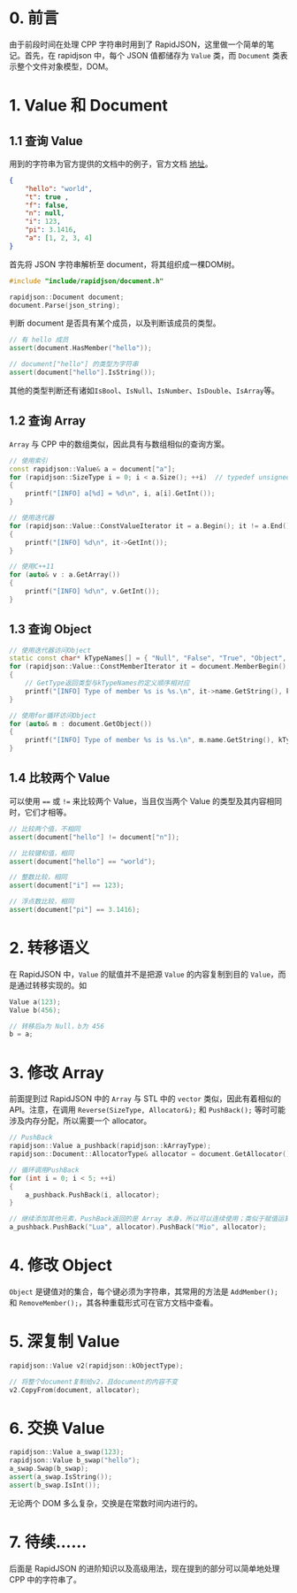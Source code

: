 # 0. 前言
由于前段时间在处理 CPP 字符串时用到了 RapidJSON，这里做一个简单的笔记。首先，在 rapidjson 中，每个 JSON 值都储存为 `Value` 类，而 `Document` 类表示整个文件对象模型，DOM。

# 1. Value 和 Document
## 1.1 查询 Value
用到的字符串为官方提供的文档中的例子，官方文档 [地址](http://rapidjson.org/zh-cn/index.html)。
```json
{
    "hello": "world",
    "t": true ,
    "f": false,
    "n": null,
    "i": 123,
    "pi": 3.1416,
    "a": [1, 2, 3, 4]
}
```
首先将 JSON 字符串解析至 document，将其组织成一棵DOM树。
```cpp
#include "include/rapidjson/document.h"

rapidjson::Document document;
document.Parse(json_string);
```
判断 document 是否具有某个成员，以及判断该成员的类型。
```cpp
// 有 hello 成员
assert(document.HasMember("hello"));

// document["hello"] 的类型为字符串
assert(document["hello"].IsString());
```
其他的类型判断还有诸如`IsBool`、`IsNull`、`IsNumber`、`IsDouble`、`IsArray`等。
## 1.2 查询 Array
`Array` 与 CPP 中的数组类似，因此具有与数组相似的查询方案。
```cpp
// 使用索引
const rapidjson::Value& a = document["a"];
for (rapidjson::SizeType i = 0; i < a.Size(); ++i)  // typedef unsigned SizeType;
{
    printf("[INFO] a[%d] = %d\n", i, a[i].GetInt());
}

// 使用迭代器
for (rapidjson::Value::ConstValueIterator it = a.Begin(); it != a.End(); ++it)
{
    printf("[INFO] %d\n", it->GetInt());
}

// 使用C++11
for (auto& v : a.GetArray())
{
    printf("[INFO] %d\n", v.GetInt());
}
```
## 1.3 查询 Object
```cpp
// 使用迭代器访问Object
static const char* kTypeNames[] = { "Null", "False", "True", "Object", "Array", "String", "Number" };
for (rapidjson::Value::ConstMemberIterator it = document.MemberBegin(); it != document.MemberEnd(); ++it)
{
    // GetType返回类型与kTypeNames的定义顺序相对应
    printf("[INFO] Type of member %s is %s.\n", it->name.GetString(), kTypeNames[it->value.GetType()]);
}

// 使用for循环访问Object
for (auto& m : document.GetObject())
{
    printf("[INFO] Type of member %s is %s.\n", m.name.GetString(), kTypeNames[m.value.GetType()]);
}
```
## 1.4 比较两个 Value
可以使用 `==` 或 `!=` 来比较两个 Value，当且仅当两个 Value 的类型及其内容相同时，它们才相等。
```cpp
// 比较两个值，不相同
assert(document["hello"] != document["n"]);

// 比较键和值，相同
assert(document["hello"] == "world");

// 整数比较，相同
assert(document["i"] == 123);

// 浮点数比较，相同
assert(document["pi"] == 3.1416);
```

# 2. 转移语义
在 RapidJSON 中，`Value` 的赋值并不是把源 `Value` 的内容复制到目的 `Value`，而是通过转移实现的。如
```cpp
Value a(123);
Value b(456);

// 转移后a为 Null，b为 456
b = a;  
```

# 3. 修改 Array
前面提到过 RapidJSON 中的 `Array` 与 STL 中的 `vector` 类似，因此有着相似的 API。注意，在调用 `Reverse(SizeType, Allocator&);` 和 `PushBack();` 等时可能涉及内存分配，所以需要一个 allocator。
```cpp
// PushBack
rapidjson::Value a_pushback(rapidjson::kArrayType);
rapidjson::Document::AllocatorType& allocator = document.GetAllocator();

// 循环调用PushBack
for (int i = 0; i < 5; ++i)
{
    a_pushback.PushBack(i, allocator);
}

// 继续添加其他元素，PushBack返回的是 Array 本身，所以可以连续使用；类似于赋值运算符的重载
a_pushback.PushBack("Lua", allocator).PushBack("Mio", allocator);
```

# 4. 修改 Object
`Object` 是键值对的集合，每个键必须为字符串，其常用的方法是 `AddMember();` 和 `RemoveMember();`，其各种重载形式可在官方文档中查看。

# 5. 深复制 Value
```cpp
rapidjson::Value v2(rapidjson::kObjectType);

// 将整个document复制给v2，且document的内容不变
v2.CopyFrom(document, allocator);   
```

# 6. 交换 Value
```cpp
rapidjson::Value a_swap(123);
rapidjson::Value b_swap("hello");
a_swap.Swap(b_swap);
assert(a_swap.IsString());
assert(b_swap.IsInt());
```
无论两个 DOM 多么复杂，交换是在常数时间内进行的。

# 7. 待续......
后面是 RapidJSON 的进阶知识以及高级用法，现在提到的部分可以简单地处理 CPP 中的字符串了。
